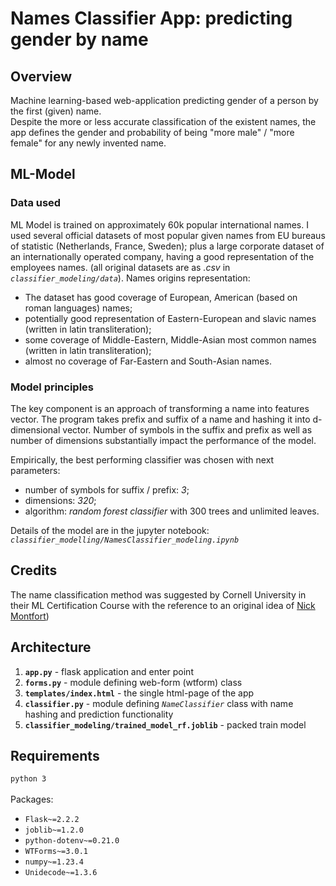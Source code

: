 # Names Classifier App: predicting gender by name

## Overview
Machine learning-based web-application predicting gender of a person by the first (given) name.<br>
Despite the more or less accurate classification of the existent names, the app defines the gender and probability 
of being "more male" / "more female" for any newly invented name.

## ML-Model
### Data used
ML Model is trained on approximately 60k popular international names. I used several official datasets of most 
popular given names from EU bureaus of statistic (Netherlands, France, Sweden); 
plus a large corporate dataset of an internationally operated company, having a good representation of the employees names.
(all original datasets are as *.csv* in *`classifier_modeling/data`*). 
Names origins representation:
- The dataset has good coverage of European, American (based on roman languages) names;
- potentially good representation of Eastern-European and slavic names (written in latin transliteration);
- some coverage of Middle-Eastern, Middle-Asian most common names (written in latin transliteration);
- almost no coverage of Far-Eastern and South-Asian names.

### Model principles
The key component is an approach of transforming a name into features vector.
The program takes prefix and suffix of a name and hashing it into d-dimensional vector.
Number of symbols in the suffix and prefix  as well as number of dimensions substantially impact the performance of the model.



Empirically, the best performing classifier was chosen with next parameters:
- number of symbols for suffix / prefix: *3*;
- dimensions: *320*;
- algorithm: *random forest classifier* with 300 trees and unlimited leaves.

Details of the model are in the jupyter notebook: *`classifier_modelling/NamesClassifier_modeling.ipynb`*

## Credits
The name classification method was suggested by Cornell University in their ML Certification Course with the reference to an original idea of <a href="http://nickm.com">Nick Montfort</a>)

## Architecture
1. **`app.py`** - flask application and enter point
2. **`forms.py`** - module defining web-form (wtform) class
3. **`templates/index.html`** - the single html-page of the app
4. **`classifier.py`** - module defining *`NameClassifier`* class with name hashing and prediction functionality
5. **`classifier_modeling/trained_model_rf.joblib`** - packed train model

## Requirements
`python 3`
<br><br>
Packages:
- `Flask~=2.2.2`
- `joblib~=1.2.0`
- `python-dotenv~=0.21.0`
- `WTForms~=3.0.1`
- `numpy~=1.23.4`
- `Unidecode~=1.3.6`

